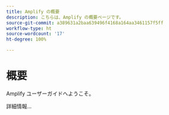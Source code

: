 ```yaml
---
title: Amplify の概要
description: こちらは、Amplify の概要ページです。
source-git-commit: a389631a2baa639496f4168a164aa3461157f5ff
workflow-type: ht
source-wordcount: '17'
ht-degree: 100%

---
```



# 概要

Amplify ユーザーガイドへようこそ。

詳細情報...

<!--
This is the landing page of the user guide. It should be the first list item in the TOC.md file.

See other user landing pages to get ideas.
-->
